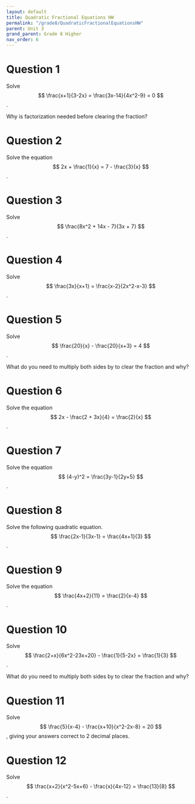 ```yaml
---
layout: default
title: Quadratic Fractional Equations HW
permalink: "/grade8/QuadraticFractionalEquationsHW"
parent: Unit 3
grand_parent: Grade 8 Higher
nav_order: 6
---
```

# Question 1
Solve $$ \frac{x+1}{3-2x} = \frac{3x-14}{4x^2-9} = 0 $$.

Why is factorization needed before clearing the fraction?

# Question 2
Solve the equation $$ 2x + \frac{1}{x} = 7 - \frac{3}{x} $$.

# Question 3
Solve $$ \frac{8x^2 + 14x - 7}{3x + 7} $$.

# Question 4
Solve $$ \frac{3x}{x+1} = \frac{x-2}{2x^2-x-3} $$.

# Question 5
Solve $$ \frac{20}{x} - \frac{20}{x+3} = 4 $$.

What do you need to multiply both sides by to clear the fraction and why?

# Question 6
Solve the equation $$ 2x - \frac{2 + 3x}{4} = \frac{2}{x} $$.

# Question 7
Solve the equation $$ (4-y)^2 = \frac{3y-1}{2y+5} $$.

# Question 8
Solve the following quadratic equation. $$ \frac{2x-1}{3x-1} = \frac{4x+1}{3} $$.

# Question 9
Solve the equation $$ \frac{4x+2}{11} = \frac{2}{x-4} $$.

# Question 10
Solve $$ \frac{2+x}{6x^2-23x+20} - \frac{1}{5-2x} = \frac{1}{3} $$.

What do you need to multiply both sides by to clear the fraction and why?

# Question 11
Solve $$ \frac{5}{x-4} - \frac{x+10}{x^2-2x-8} = 20 $$, giving your answers correct to 2 decimal places.

# Question 12
Solve $$ \frac{x+2}{x^2-5x+6} - \frac{x}{4x-12} = \frac{13}{8} $$.
